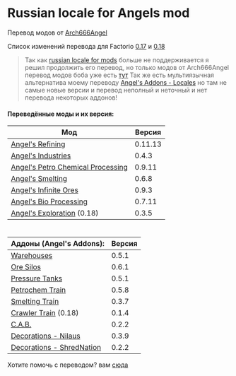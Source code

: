 # Russian locale for Angels mod

Перевод модов от [Arch666Angel](https://mods.factorio.com/user/Arch666Angel)

Список изменений перевода для Factorio [0.17](https://github.com/D7PEK/Russian-locale-for-Angels-mod/blob/factorio_0.17/Russian%20locale%20for%20Angels%20mod/changelog.txt) и [0.18](https://github.com/D7PEK/Russian-locale-for-Angels-mod/blob/master/Russian%20locale%20for%20Angels%20mod/changelog.txt)

>Так как  [russian locale for mods](https://mods.factorio.com/mod/ruslocale) больше не поддерживается я решил продолжить его перевод, но только модов от Arch666Angel перевод модов боба уже есть [тут](https://mods.factorio.com/mod/boblocale) 
Так же есть мультиязычная альтернатива моему переводу [Angel's Addons - Locales](https://mods.factorio.com/mod/angelsaddons-newlocales) но там не самые новые версии и перевод неполный и неточный и нет перевода некоторых аддонов! 

#### Переведённые моды и их версия:


| Мод | Версия |
| ------- | ---- |
| [Angel's Refining ](https://mods.factorio.com/mod/angelsrefining) | 0.11.13 |
| [Angel's Industries ](https://mods.factorio.com/mod/angelsindustries) | 0.4.3 |
| [Angel's Petro Chemical Processing](https://mods.factorio.com/mod/angelspetrochem) | 0.9.11 |
| [Angel's Smelting](https://mods.factorio.com/mod/angelssmelting) | 0.6.8 |
| [Angel's Infinite Ores](https://mods.factorio.com/mod/angelsinfiniteores) | 0.9.3 |
| [Angel's Bio Processing](https://mods.factorio.com/mod/angelsbioprocessing) | 0.7.11 |
| [Angel's Exploration](https://mods.factorio.com/mod/angelsexploration) (0.18) | 0.3.5 |

#

| Аддоны (Angel's Addons): | Версия |
| ------ | ----|
|[Warehouses](https://mods.factorio.com/mod/angelsaddons-warehouses)| 0.5.1|
|[Ore Silos](https://mods.factorio.com/mod/angelsaddons-oresilos)|0.6.1|
|[Pressure Tanks](https://mods.factorio.com/mod/angelsaddons-pressuretanks)|0.5.1|
|[Petrochem Train](https://mods.factorio.com/mod/angelsaddons-petrotrain)| 0.5.8|
|[Smelting Train](https://mods.factorio.com/mod/angelsaddons-smeltingtrain)| 0.3.7|
|[Crawler Train](https://mods.factorio.com/mod/angelsaddons-crawlertrain) (0.18)| 0.1.4|
|[C.A.B.](https://mods.factorio.com/mod/angelsaddons-cab)| 0.2.2|
|[Decorations - Nilaus](https://mods.factorio.com/mod/angelsaddons-nilaus) | 0.3.9 |
| [Decorations - ShredNation](https://mods.factorio.com/mod/angelsaddons-shred) | 0.2.2 |


Хотите помочь с переводом? вам  [сюда](https://github.com/D7PEK/Russian-locale-for-Angels-mod/issues/1)